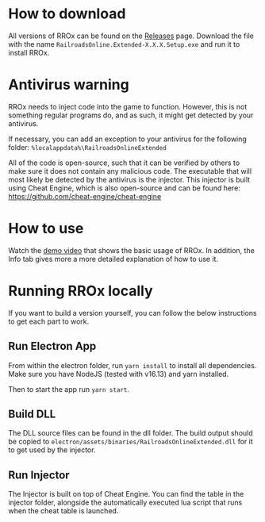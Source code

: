 # How to download

All versions of RROx can be found on the [Releases](https://github.com/tom-90/RROx/releases) page. Download the file with the name `RailroadsOnline.Extended-X.X.X.Setup.exe` and run it to install RROx.

# Antivirus warning

RROx needs to inject code into the game to function. However, this is not something regular programs do, and as such, it might get detected by your antivirus.

If necessary, you can add an exception to your antivirus for the following folder: `%localappdata%\RailroadsOnlineExtended`

All of the code is open-source, such that it can be verified by others to make sure it does not contain any malicious code. The executable that will most likely be detected by the antivirus is the injector. This injector is built using Cheat Engine, which is also open-source and can be found here: https://github.com/cheat-engine/cheat-engine

# How to use

Watch the [demo video](https://www.youtube.com/watch?v=Vvz0CANFxD0) that shows the basic usage of RROx. In addition, the Info tab gives more a more detailed explanation of how to use it.

# Running RROx locally

If you want to build a version yourself, you can follow the below instructions to get each part to work.

## Run Electron App

From within the electron folder, run `yarn install` to install all dependencies.
Make sure you have NodeJS (tested with v16.13) and yarn installed.

Then to start the app run `yarn start`.

## Build DLL

The DLL source files can be found in the dll folder. The build output should be copied to `electron/assets/binaries/RailroadsOnlineExtended.dll` for it to get used by the injector.

## Run Injector

The Injector is built on top of Cheat Engine. You can find the table in the injector folder, alongside the automatically executed lua script that runs when the cheat table is launched.
